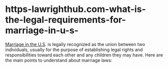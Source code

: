 # https-lawrighthub.com-what-is-the-legal-requirements-for-marriage-in-u-s-
[Marriage in the U.S](https://lawrighthub.com/what-is-the-legal-requirements-for-marriage-in-u-s/). is legally recognized as the union between two individuals, usually for the purpose of establishing legal rights and responsibilities toward each other and any children they may have. Here are the main points to understand about marriage laws:
